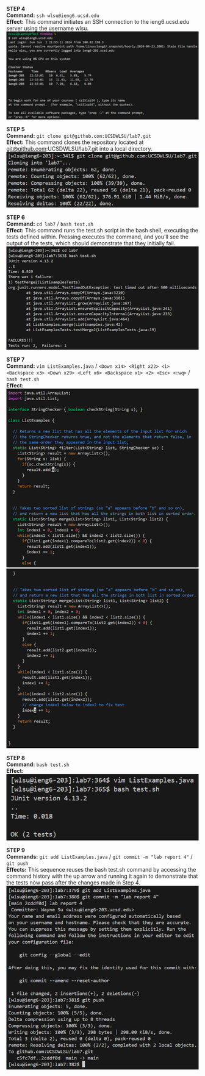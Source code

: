 **STEP 4**
<br>**Command:** `ssh wlsu@ieng6.ucsd.edu`
<br>**Effect:** This command initiates an SSH connection to the ieng6.ucsd.edu server using the username wlsu.
<br>![Image](lab4pic1.png)

**STEP 5**
<br>**Command:** `git clone git@github.com:UCSDWLSU/lab7.git`
<br>**Effect:** This command clones the repository located at git@github.com:UCSDWLSU/lab7.git into a local directory.
<br>![Image](lab4pic2.png)

**STEP 6**
<br>**Command:** `cd lab7` / `bash test.sh`
<br>**Effect:** This command runs the test.sh script in the bash shell, executing the tests defined within. Pressing <enter> executes the command, and you'll see the output of the tests, which should demonstrate that they initially fail.
<br>![Image](lab4pic3.png)

**STEP 7**
<br>**Command:** `vim ListExamples.java` / `<Down x14> <Right x22> <i> <Backspace x3> <Down x29> <Left x6> <Backspace x1> <2> <Esc> <:wq>` / `bash test.sh`
<br>**Effect:** 
<br>![Image](lab4pic5.png)
<br>![Image](lab4pic6.png)

**STEP 8**
<br>**Command:** `bash test.sh`
<br>**Effect:** 
<br>![Image](lab4pic4.png)

**STEP 9**
<br>**Commands:** `git add ListExamples.java` / `git commit -m "lab report 4"` / `git push`
<br>**Effects:** This sequence reuses the bash test.sh command by accessing the command history with the up arrow and running it again to demonstrate that the tests now pass after the changes made in Step 4.
<br>![Image](lab4pic7.png)
